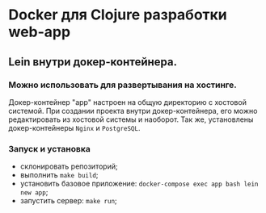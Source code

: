 # Docker для Clojure разработки web-app
## Lein внутри докер-контейнера.
### Можно использовать для развертывания на хостинге.

Докер-контейнер "app" настроен на общую директорию с хостовой системой. При создании проекта внутри докер-контейнера, его можно редактировать из хостовой системы и наоборот. Так же, установлены докер-контейнеры `Nginx` и `PostgreSQL`.

### Запуск и установка
- склонировать репозиторий;
- выполнить `make build`;
- установить базовое приложение: `docker-compose exec app bash lein new app`;
- запустить сервер: `make run`;
